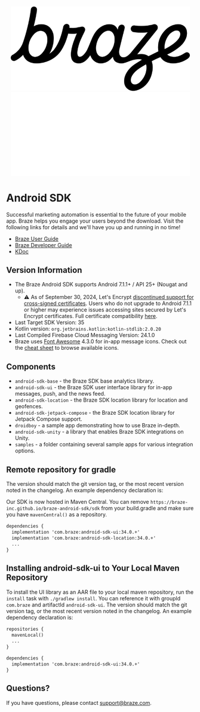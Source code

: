 <p align="center">
  <img width="480" alt="Braze Logo" src=".github/assets/logo-light.png#gh-light-mode-only" />
  <img width="480" alt="Braze Logo" src=".github/assets/logo-dark.png#gh-dark-mode-only" />
</p>

# Android SDK

Successful marketing automation is essential to the future of your mobile app. Braze helps you engage your users beyond the download. Visit the following links for details and we'll have you up and running in no time!

- [Braze User Guide](https://www.braze.com/docs/user_guide/introduction/ "Braze User Guide")
- [Braze Developer Guide](https://www.braze.com/docs/developer_guide/platform_integration_guides/android/initial_sdk_setup/android_sdk_integration/ "Braze Developer Guide")
- [KDoc](https://braze-inc.github.io/braze-android-sdk/kdoc/ "Braze Android SDK Class Documentation")

## Version Information

- The Braze Android SDK supports Android 7.1.1+ / API 25+ (Nougat and up).
  - ⚠️ As of September 30, 2024, Let's Encrypt [discontinued support for cross-signed certificates](https://letsencrypt.org/2023/07/10/cross-sign-expiration/). Users who do not upgrade to Android 7.1.1 or higher may experience issues accessing sites secured by Let's Encrypt certificates. Full certificate compatibility [here](https://letsencrypt.org/docs/certificate-compatibility/).
- Last Target SDK Version: 35
- Kotlin version: `org.jetbrains.kotlin:kotlin-stdlib:2.0.20`
- Last Compiled Firebase Cloud Messaging Version: 24.1.0
- Braze uses [Font Awesome](https://fortawesome.github.io/Font-Awesome/) 4.3.0 for in-app message icons. Check out the [cheat sheet](http://fortawesome.github.io/Font-Awesome/cheatsheet/) to browse available icons.

## Components

- `android-sdk-base` - the Braze SDK base analytics library.
- `android-sdk-ui` - the Braze SDK user interface library for in-app messages, push, and the news feed.
- `android-sdk-location` - the Braze SDK location library for location and geofences.
- `android-sdk-jetpack-compose` - the Braze SDK location library for Jetpack Compose support.
- `droidboy` - a sample app demonstrating how to use Braze in-depth.
- `android-sdk-unity` - a library that enables Braze SDK integrations on Unity.
- `samples` - a folder containing several sample apps for various integration options.

## Remote repository for gradle
The version should match the git version tag, or the most recent version noted in the changelog. An example dependency declaration is:

Our SDK is now hosted in Maven Central. You can remove `https://braze-inc.github.io/braze-android-sdk/sdk` from your build.gradle and make sure you have `mavenCentral()` as a repository.

```
dependencies {
  implementation 'com.braze:android-sdk-ui:34.0.+'
  implementation 'com.braze:android-sdk-location:34.0.+'
  ...
}
```

## Installing android-sdk-ui to Your Local Maven Repository
To install the UI library as an AAR file to your local maven repository, run the `install` task with
`./gradlew install`. You can reference it with groupId `com.braze` and artifactId `android-sdk-ui`. The version should
match the git version tag, or the most recent version noted in the changelog. An example dependency declaration is:

```
repositories {
  mavenLocal()
  ...
}
```

```
dependencies {
  implementation 'com.braze:android-sdk-ui:34.0.+'
}
```

## Questions?

If you have questions, please contact [support@braze.com](mailto:support@braze.com).
